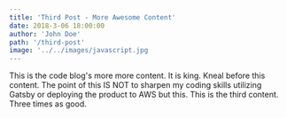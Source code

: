 ```yaml
---
title: 'Third Post - More Awesome Content'
date: 2018-3-06 18:00:00
author: 'John Doe'
path: '/third-post'
image: '../../images/javascript.jpg
--- 
```


This is the code blog's more more content. It is king. Kneal before this content. The point of this  IS NOT to sharpen my coding skills utilizing Gatsby or deploying the product to AWS but this. This is the third content. Three times as good.